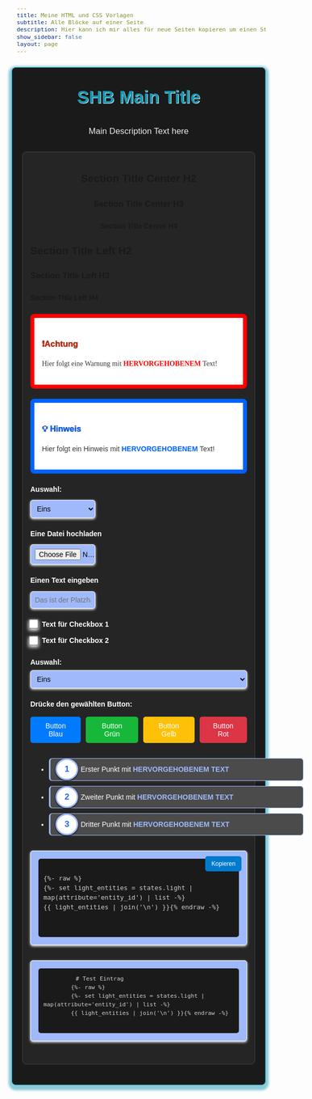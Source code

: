 ```yaml
---
title: Meine HTML und CSS Vorlagen
subtitle: Alle Blöcke auf einer Seite
description: Hier kann ich mir alles für neue Seiten kopieren um einen Standard zu halten
show_sidebar: false
layout: page
---
```


<div class="shb-main-container">
<style>
    .shb-main-container {
        max-width: 100%;
        margin: auto;
        padding: 20px;
        background-color: #1a1a1a;
        font-family: Arial, sans-serif;
        line-height: 1.6;
        border: 1px solid #1598b3;
        border-radius: 8px;
        box-shadow: 0 4px 4px 6px #1598b380;
    }
</style>

<h1 class="shb-main-title">SHB Main Title</h1>
<style>
    .shb-main-title, .shb-main-title h1 {
        text-align: center;
        font-weight: bold !important;
        margin: 10px 0  !important;
        font-size: 2.5em !important;
        color: #1598b3 !important;
        text-shadow: 1px 1px #ebecf0;
    }
</style>

<p class="shb-main-description">
    Main Description Text here
</p>
<style>
    .shb-main-description, shb-main-description p {
        text-align: center;
        font-size: 1.2em !important;
        color: #ebecf0 !important;
        padding: 10px 0 !important;
    }
</style>

<div class="content-section">
<style>
    .content-section {
        margin-bottom: 20px;
        padding: 15px;
        background-color: #252525;
        border: 1px solid #444;
        border-radius: 8px;
    }
</style>

<h2 class="shb-section-title-center">Section Title Center H2</h2>
<h3 class="shb-section-title-center">Section Title Center H3</h3>
<h4 class="shb-section-title-center">Section Title Center H4</h4>
<style>
    .shb-section-title-center, .shb-section-title-center h2, .shb-section-title-center h3, .shb-section-title-center h4 {
        text-align: center;
        font-weight: bold !important;
        margin: 20px 0 !important;
    }
</style>

<h2 class="shb-section-title-left">Section Title Left H2</h2>
<h3 class="shb-section-title-left">Section Title Left H3</h3>
<h4 class="shb-section-title-left">Section Title Left H4</h4>
<style>
    .shb-section-title-left, .shb-section-title-left h2, .shb-section-title-left h3, .shb-section-title-left h4 {
        font-weight: bold !important;
        margin: 20px 0 !important;
    }
</style>

<div class="important-container">
    <h3>❗Achtung</h3>
    <p>
        Hier folgt eine Warnung mit <strong>hervorgehobenem</strong> Text!
    </p>
</div>
<style>
    .important-container {
        background-color: #ffffff;
        padding: 15px;
        border-radius: 8px;
        margin-bottom: 20px;
        border: 8px solid #ff0000;
    }
    .important-container h3 {
        color: #d12700;
        font-weight: bold;
        text-shadow: 0 0 1px #000000;
    }
    .important-container p {
        color: #383838;
        font-family: Arial Black;
    }
    .important-container strong {
        color:rgb(255, 0, 0);
        text-transform: uppercase;
    }
</style>

<div class="note-container">
    <h3>💡 Hinweis</h3> 
    <p>
        Hier folgt ein Hinweis mit <strong>hervorgehobenem</strong> Text!
    </p>
</div>
<style>
    .note-container {
        background-color: #ffffff;
        padding: 15px;
        border-radius: 8px;
        margin-bottom: 20px;
        border: 8px solid #0062ff;
    }
    .note-container h3 {
        color: #0062ff;
        font-weight: bold;
        text-shadow: 0 0 1px #000000;
    }
    .note-container p {
        color: #383838;
    }
    .note-container strong {
        color: #0062ff;
        text-transform: uppercase;
    }
</style>

<div class="shb-form-group-30">
    <label for="select-id-1">Auswahl:</label>
    <select id="select-id-1">  <!-- Füge  onchange="updateScript1()" hinzu für Script -->
        <option value="Eins">Eins</option>
        <option value="Zwei">Zwei</option>
        <option value="Drei">Drei</option>
        <option value="Vier">Vier</option>
    </select>
</div>
<style>
    .shb-form-group-30, .shb-form-group-30-full {
        display: flex;
        flex-direction: column;
        gap: 10px; /* Abstand zwischen den Checkbox-Gruppen */
        margin: 20px 0;
    }
    .shb-form-group-30 label, .shb-form-group-30-full label {
        font-weight: bold;
        color: #ffffff;
    }
    .shb-form-group-30 input, .shb-form-group-30 select {
        padding: 8px;
        color: #000000;
        background-color: #9fb9fb;
        max-width: 30%;
        border: 1px solid #ffffff;
        box-shadow: 0 2px 5px #ffffff;
        border-radius: 5px;
        font-size: 14px;
    }
    .shb-form-group-30 select:focus {
        background-color: rgb(187, 207, 255);
        border: 2px solid #0048ff;
        box-shadow: 0 4px 10px #7199ff;
        outline: none;
    }
</style>

<div class="shb-form-group-30">
    <label for="file-id-1">Eine Datei hochladen</label>
    <input type="file" id="file-id-1" accept=".ics" />
</div>

<div class="shb-form-group-30">
    <label for="input-id-1">Einen Text eingeben</label>
    <input type="url" id="input-id-1" placeholder="Das ist der Platzhalter" />
</div>

<div class="shb-form-group-30">
    <div class="checkbox-wrapper">
        <input type="checkbox" id="checkbox-id-1" />
        <label for="checkbox-id-1">Text für Checkbox 1</label>
    </div>
    <div class="checkbox-wrapper">
        <input type="checkbox" id="checkbox-id-2" />
        <label for="checkbox-id-2">Text für Checkbox 2</label>
    </div>
</div>
<style>
    .checkbox-wrapper {
        display: flex;
        align-items: center;
        gap: 10px;
    }
    .shb-form-group-30 input[type="checkbox"] {
        transform: scale(1.5); /* Größe der Checkbox anpassen */
        margin: 0; /* Standardabstände entfernen */
    }
</style>

<div class="shb-form-group-full">
    <label for="select-id-2">Auswahl:</label>
    <select id="select-id-2">  <!-- Füge  onchange="updateScript2()" hinzu für Script -->
        <option value="Eins">Eins</option>
        <option value="Zwei">Zwei</option>
        <option value="Drei">Drei</option>
        <option value="Vier">Vier</option>
    </select>
</div>
<style>
    .shb-form-group-full {
        display: flex;
        flex-direction: column;
        margin: 20px 0;
    }
    .shb-form-group-full label {
        font-weight: bold;
        margin-bottom: 5px;
        color: #ffffff;
    }
    .shb-form-group-full input, .shb-form-group-full select {
        padding: 8px;
        color: #000000;
        background-color: #9fb9fb;
        max-width: 100%;
        border: 1px solid #ffffff;
        box-shadow: 0 2px 5px #ffffff;
        border-radius: 5px;
        font-size: 14px;
    }
    .shb-form-group-full select:focus {
        background-color:rgb(187, 207, 255);
        border: 2px solid #0048ff;
        box-shadow: 0 4px 10px #7199ff;
        outline: none;
    }
</style>

<label class="shb-label">Drücke den gewählten Button:</label>
<style>
    .shb-label {
        font-weight: bold;
        margin-bottom: 5px;
        color: #ffffff;
    }
</style>

<div class="shb-button-container">
    <button class="shb-button shb-button-blue">Button Blau</button> <!-- Füge  onclick="updateScript2()" hinzu für Script -->
    <button class="shb-button shb-button-green">Button Grün</button>
    <button class="shb-button shb-button-yellow">Button Gelb</button>
    <button class="shb-button shb-button-red">Button Rot</button>
</div>
<style>
    .shb-button-container {
        display: flex;
        gap: 10px;
        margin: 5px 0 20px 0;
    }
    .shb-button {
        padding: 10px 15px;
        font-size: 14px;
        border: none;
        border-radius: 5px;
        cursor: pointer;
    }
    .shb-button-blue {
        background-color: #007bff;
        color: #fff;
    }
    .shb-button-green {
        background-color: #17b83a;
        color: #fff;
    }
    .shb-button-yellow {
        background-color: #ffc107;
        color: #fff;
    }
    .shb-button-red {
        background-color: #dc3545;
        color: #fff;
    }
</style>


<ul class="shb-list-start">
    <li>Erster Punkt mit <strong>hervorgehobenem Text</strong></li>
    <li>Zweiter Punkt mit <strong>hervorgehobenem Text</strong></li>
    <li>Dritter Punkt mit <strong>hervorgehobenem Text</strong></li>
</ul>
<style>
    .shb-list-start {
        counter-reset: list-counter;
        padding-left: 0;
        margin: 30px 0 !important;
        margin-inline-start: 0.5em !important;
    }
    .shb-list-start li strong {
        color: #9fb9fb;
        text-transform: uppercase;
    }
    .shb-list-start li {
        counter-increment: list-counter;
        position: relative;
        margin: 10px 30px;
        font-size: 1em;
        line-height: 1.6;
        color: #ffffff;
        background-color: #4b4b4b;
        border-left: 3px solid #9fb9fb;
        border-top: 1px solid #9fb9fb;
        border-right: 1px solid #9fb9fb;
        border-bottom: 1px solid #9fb9fb;
        border-radius: 6px;
        padding: 10px 60px;
        box-shadow: 0 2px 5px #ffffff10;
        width: 90%;
    }
    .shb-list-start li::before {
        content: counter(list-counter);
        position: absolute;
        left: 10px;
        top: 50%;
        transform: translateY(-50%);
        font-weight: bold;
        color: #2266ff;
        font-size: 1.2em;
        background-color: #ffffff;
        border: 3px solid #9fb9fb;
        padding: 5px 15px;
        border-radius: 50%;
        box-shadow: 0 1px 3px #000000;
        text-align: center;
    }
</style>

<div class="shb-code-container">
    <button class="copy-code-button" onclick="copyCode('code-output', this)">Kopieren</button>
    <pre id="code-output">
        <code>
{%- raw %}
{%- set light_entities = states.light | map(attribute='entity_id') | list -%}
{{ light_entities | join('\n') }}{% endraw -%}
        </code>
    </pre>
</div>
<style>
    .shb-code-container {
        position: relative;
        background-color: #9fb9fb;
        border: 1px solid #ffffff;
        box-shadow: 0 2px 5px #ffffff;
        border-radius: 5px;
        padding: 15px;
        margin-top: 5px;
        margin-bottom: 30px;
        overflow: auto;
        max-height: 300px;
    }
    .shb-code-container code {
        font-family: Consolas, Monaco, 'Andale Mono', 'Ubuntu Mono', monospace;
        font-size: 0.95em;
        line-height: 1.5;
        color: #d1d1d1;
    }
    .copy-code-button {
        position: absolute;
        top: 10px;
        right: 10px;
        background: #007acc;
        color: white;
        border: none;
        border-radius: 5px;
        padding: 8px 12px;
        font-size: 0.85em;
        cursor: pointer;
        z-index: 10;
    }
    .copy-code-button:hover {
        background: #005a9c;
    }
    .copy-code-button.copied {
        background: #72dd8b;
        color: white;
        content: '✔️';
        padding: 8px 12px;
    }
</style>
<script>
    function copyCode(elementId, button) {
        const codeElement = document.getElementById(elementId);
        const codeText = codeElement.innerText || codeElement.textContent;
        navigator.clipboard.writeText(codeText)
            .then(() => {
                showSHBcustomAlert("ERFOLG!", "Der Code wurde erfolgreich kopiert!");
                button.classList.add('copied');
                button.textContent = "Kopiert ✔️";
            })
            .catch(err => {
                console.error("Fehler beim Kopieren des Codes: ", err);
                showSHBcustomAlert("FEHLER!", "Beim Kopieren des Codes ist ein Fehler aufgetreten.");
            });
    }
</script>

<div id="shb-custom-alert" style="display: none;">
    <div id="shb-custom-alert-content">
        <h4 id="shb-custom-alert-title"></h4>
        <p id="shb-custom-alert-message"></p>
        <button id="shb-close-alert">OK</button>
    </div>
</div>
<style>
    #shb-custom-alert {
        position: fixed;
        top: 0;
        left: 0;
        width: 100%;
        height: 100%;
        background-color: rgba(0, 0, 0, 0.6); /* Dunkles Overlay */
        display: flex;
        justify-content: center;
        align-items: center;
        z-index: 9999;
    }
    #shb-custom-alert-content {
        background-color: #fff;
        padding: 20px 30px;
        border-radius: 10px;
        box-shadow: 0 4px 10px rgba(0, 0, 0, 0.3);
        text-align: center;
        max-width: 400px;
        animation: fadeIn 0.3s ease-in-out;
    }
    #shb-custom-alert-title {
        margin-bottom: 10px;
        font-size: 18px;
        color: #333;
        font-weight: bold;
    }
    #shb-custom-alert-message {
        margin-bottom: 15px;
        font-size: 16px;
        color: #666;
    }
    #shb-close-alert {
        background-color: #28a745;
        color: white;
        border: none;
        padding: 10px 20px;
        font-size: 14px;
        border-radius: 5px;
        cursor: pointer;
        transition: background-color 0.3s ease;
    }
    #shb-close-alert:hover {
        background-color: #218838;
    }
    /* Animation */
    @keyframes fadeIn {
        from {
            opacity: 0;
            transform: scale(0.8);
        }
        to {
            opacity: 1;
            transform: scale(1);
        }
    }
</style>
<script>
function showSHBcustomAlert(title, message) {
    const alertBox = document.getElementById("shb-custom-alert");
    const alertTitle = document.getElementById("shb-custom-alert-title");
    const alertMessage = document.getElementById("shb-custom-alert-message");
    alertTitle.textContent = title;
    alertMessage.textContent = message;
    alertBox.style.display = "flex";
    document.getElementById("shb-close-alert").onclick = function () {
        alertBox.style.display = "none";
    };
}
</script>

<div class="shb-text-output">
    <pre class="line-numbers">
        <code class="language-yaml"># Test Eintrag
        {%- raw %}
        {%- set light_entities = states.light | map(attribute='entity_id') | list -%}
        {{ light_entities | join('\n') }}{% endraw -%}</code>
    </pre>
</div>

<style>
    .shb-text-output {
        position: relative;
        background-color: #9fb9fb;
        border: 1px solid #ffffff;
        box-shadow: 0 2px 5px #ffffff;
        border-radius: 5px;
        padding: 15px;
        margin-top: 5px;
        margin-bottom: 30px;
        overflow: auto;
    }
    pre {
        margin: 0;
        background-color: #1a1a1a;
        padding: 10px;
        border-radius: 5px;
        color: #d1d1d1;
        font-size: 0.95em;
        line-height: 1.5;
        font-family: monospace;
        overflow: auto;
    }
</style>

</style>

</div>
</div>
